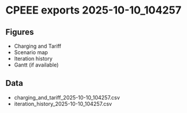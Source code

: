 # CPEEE exports 2025-10-10_104257
## Figures
- Charging and Tariff
- Scenario map
- Iteration history
- Gantt (if available)
## Data
- charging_and_tariff_2025-10-10_104257.csv
- iteration_history_2025-10-10_104257.csv
